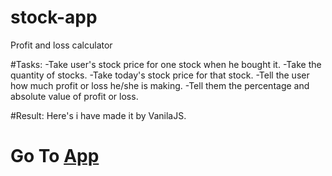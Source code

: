 # stock-app
Profit and loss calculator

#Tasks:
-Take user's stock price for one stock when he bought it.
-Take the quantity of stocks.
-Take today's stock price for that stock.
-Tell the user how much profit or loss he/she is making.
-Tell them the percentage and absolute value of profit or loss.

#Result:
Here's i have made it by VanilaJS.

# Go To [App](https://distracted-noether-a6fab6.netlify.app/) 
